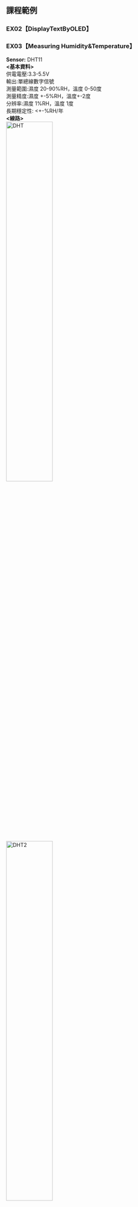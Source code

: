 ## 課程範例
### EX02【DisplayTextByOLED】


### EX03【Measuring Humidity&Temperature】
**Sensor:** DHT11 <br />
**<基本資料>** <br />
供電電壓:3.3-5.5V <br />
輸出:單總線數字信號 <br />
測量範圍:濕度 20-90%RH，溫度 0-50度 <br />
測量精度:濕度 +-5%RH，溫度+-2度 <br />
分辨率:濕度 1%RH，溫度 1度 <br />
長期穩定性: <+-%RH/年 <br />
**<線路>** <br />
 <img src="https://ppt.cc/fHpfjx@.png" width = "50%" height = "50%" alt="DHT" align=center />
 <img src="https://ppt.cc/fU6Cux@.jpg" width = "50%" height = "50%" alt="DHT2" align=center />

**<顯示成果>** <br />
<img src="https://ppt.cc/fs4Ejx@.png" width = "50%" height = "50%" alt="DHT3" align=center />

